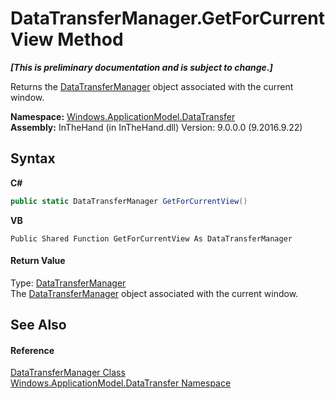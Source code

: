 # DataTransferManager.GetForCurrentView Method 
 _**\[This is preliminary documentation and is subject to change.\]**_

Returns the <a href="T_Windows_ApplicationModel_DataTransfer_DataTransferManager">DataTransferManager</a> object associated with the current window.

**Namespace:**&nbsp;<a href="N_Windows_ApplicationModel_DataTransfer">Windows.ApplicationModel.DataTransfer</a><br />**Assembly:**&nbsp;InTheHand (in InTheHand.dll) Version: 9.0.0.0 (9.2016.9.22)

## Syntax

**C#**<br />
``` C#
public static DataTransferManager GetForCurrentView()
```

**VB**<br />
``` VB
Public Shared Function GetForCurrentView As DataTransferManager
```


#### Return Value
Type: <a href="T_Windows_ApplicationModel_DataTransfer_DataTransferManager">DataTransferManager</a><br />The <a href="T_Windows_ApplicationModel_DataTransfer_DataTransferManager">DataTransferManager</a> object associated with the current window.

## See Also


#### Reference
<a href="T_Windows_ApplicationModel_DataTransfer_DataTransferManager">DataTransferManager Class</a><br /><a href="N_Windows_ApplicationModel_DataTransfer">Windows.ApplicationModel.DataTransfer Namespace</a><br />